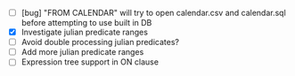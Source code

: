 - [ ] [bug] "FROM CALENDAR" will try to open calendar.csv and calendar.sql before attempting to use built in DB
- [x] Investigate julian predicate ranges
- [ ] Avoid double processing julian predicates?
- [ ] Add more julian predicate ranges
- [ ] Expression tree support in ON clause